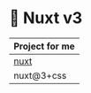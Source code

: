 # 🤔 Nuxt v3

| Project for me    |
| :---------------- |
| [nuxt](./nuxt@3/) |
| nuxt@3+css        |

